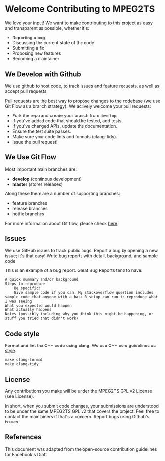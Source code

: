 # Welcome Contributing to MPEG2TS

We love your input! We want to make contributing to this project as easy and transparent as possible, whether it's:

* Reporting a bug
* Discussing the current state of the code
* Submitting a fix
* Proposing new features
* Becoming a maintainer

## We Develop with Github

We use github to host code, to track issues and feature requests, as well as accept pull requests.

Pull requests are the best way to propose changes to the codebase (we use Git Flow as a branch strategy). We actively welcome your pull requests:

* Fork the repo and create your branch from `develop`.
* If you've added code that should be tested, add tests.
* If you've changed APIs, update the documentation.
* Ensure the test suite passes.
* Make sure your code lints and formats (clang-tidy).
* Issue the pull request!


## We Use Git Flow
Most important main branches are:

* **develop** (continous development)
* **master** (stores releases)

Along these there are a number of supporting branches:

* feature branches
* release branches
* hotfix branches

For more information about Git flow, please check [here](https://nvie.com/posts/a-successful-git-branching-model/).

## Issues
We use GitHub issues to track public bugs. Report a bug by opening a new issue; it's that easy!
Write bug reports with detail, background, and sample code

This is an example of a bug report.
Great Bug Reports tend to have:

    A quick summary and/or background
    Steps to reproduce
        Be specific!
        Give sample code if you can. My stackoverflow question includes sample code that anyone with a base R setup can run to reproduce what I was seeing
    What you expected would happen
    What actually happens
    Notes (possibly including why you think this might be happening, or stuff you tried that didn't work)

## Code style
Format and lint the C++ code using clang. We use C++ core guidelines as [style](https://isocpp.github.io/CppCoreGuidelines/CppCoreGuidelines).


    make clang-format
    make clang-tidy

## License
Any contributions you make will be under the MPEG2TS GPL v2 License (see License).

In short, when you submit code changes, your submissions are understood to be under the same MPEG2TS GPL v2 that covers the project. Feel free to contact the maintainers if that's a concern. Report bugs using Github's issues.


## References

This document was adapted from the open-source contribution guidelines for Facebook's Draft